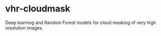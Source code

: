 # vhr-cloudmask

Deep learning and Random Forest models for cloud masking of very high resolution images.